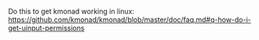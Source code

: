 Do this to get kmonad working in linux:
https://github.com/kmonad/kmonad/blob/master/doc/faq.md#q-how-do-i-get-uinput-permissions
